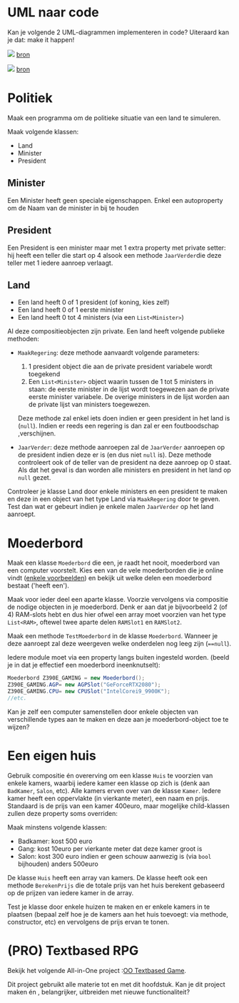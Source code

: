 # UML naar code

Kan je volgende 2 UML-diagrammen implementeren in code? Uiteraard kan je dat: make it happen!

![](../assets/6_klassen/compuml.png)
[bron](https://www.visual-paradigm.com/guide/uml-unified-modeling-language/uml-aggregation-vs-composition/)

![](../assets/6_klassen/multipplecompuml.png)
[bron](http://www.jot.fm/issues/issue_2004_11/column5/)

# Politiek
Maak een programma om de politieke situatie van een land te simuleren.


Maak volgende klassen:
* Land
* Minister
* President

## Minister
Een Minister heeft geen speciale eigenschappen. Enkel een autoproperty om de Naam van de minister in bij te houden

## President
Een President is een minister maar met 1 extra property met private setter: hij heeft een teller die start op 4 alsook een methode `JaarVerder`die deze teller met 1 iedere aanroep verlaagt.

## Land
* Een land heeft 0 of 1 president (of koning, kies zelf)
* Een land heeft 0 of 1 eerste minister
* Een land heeft 0 tot 4 ministers (via een ``List<Minister>``)

Al deze compositieobjecten zijn private.
Een land heeft volgende publieke methoden:
* ``MaakRegering``: deze methode aanvaardt volgende parameters:
  1. 1 president object die aan de private president variabele wordt toegekend
  2. Een ``List<Minister>`` object waarin  tussen de 1 tot 5 ministers in staan: de eerste minister in de lijst wordt toegewezen aan de private eerste minister variabele. De overige ministers in de lijst worden aan de private lijst van ministers toegewezen.

    Deze methode zal enkel iets doen indien er geen president in het land is (``null``). Indien er reeds een regering is dan zal er een foutboodschap ,verschijnen.

* ``JaarVerder``: deze methode aanroepen zal de ``JaarVerder`` aanroepen op de president indien deze er is (en dus niet ``null`` is). Deze methode controleert ook of de teller van de president na deze aanroep op 0 staat. Als dat het geval is dan worden alle ministers en president in het land op ``null`` gezet.


Controleer je klasse Land door enkele ministers en een president te maken en deze in een object van het type Land via ``MaakRegering`` door te geven. Test dan wat er gebeurt indien je enkele malen ``JaarVerder`` op het land aanroept.
    


# Moederbord

Maak een klasse ``Moederbord`` die een, je raadt het nooit, moederbord van een computer voorstelt. Kies een van de vele moederborden die je online vindt ([enkele voorbeelden](https://www.google.com/search?biw=1368&bih=802&tbm=isch&sa=1&ei=4oK9XNqCKt3UmwXbk5-4Cg&q=motherboard+parts&oq=motherboard+parts&gs_l=img.3..0l10.1974.2413..2560...0.0..0.68.290.5......1....1..gws-wiz-img.aurN6S4Da0I#imgrc=_)) en bekijk uit welke delen een moederbord bestaat ('heeft een').

Maak voor ieder deel een aparte klasse. Voorzie vervolgens via compositie de nodige objecten in je moederbord. Denk er aan dat je bijvoorbeeld 2 (of 4) RAM-slots hebt en dus hier ofwel een array moet voorzien van het type ``List<RAM>``, oftewel twee aparte delen ``RAMSlot1`` en ``RAMSlot2``.

Maak een methode ``TestMoederbord`` in de klasse ``Moederbord``. Wanneer je deze aanroept zal deze weergeven welke onderdelen nog leeg zijn (``==null``).

Iedere module moet via een property langs buiten ingesteld worden. (beeld je in dat je effectief een moederbord ineenknutselt):

```csharp
Moederbord Z390E_GAMING = new Moederbord();
Z390E_GAMING.AGP= new AGPSlot("GeForceRTX2080");
Z390E_GAMING.CPU= new CPUSlot("IntelCorei9_9900K");
//etc.
```

Kan je zelf een computer samenstellen door enkele objecten van verschillende types aan te maken en deze aan je moederbord-object toe te wijzen? 


# Een eigen huis

Gebruik compositie én overerving om een klasse ``Huis`` te voorzien van enkele kamers, waarbij iedere kamer een klasse op zich is (denk aan ``BadKamer``, ``Salon``, etc). Alle kamers erven over van de klasse ``Kamer``.
Iedere kamer heeft een oppervlakte (in vierkante meter), een naam en prijs. Standaard is de prijs van een kamer 400euro, maar mogelijke child-klassen zullen deze property soms overriden:

Maak minstens volgende klassen:

* Badkamer: kost 500 euro
* Gang: kost 10euro per vierkante meter dat deze kamer groot is
* Salon: kost 300 euro indien er geen schouw aanwezig is (via ``bool`` bijhouden) anders 500euro


De klasse ``Huis`` heeft een array van kamers. De klasse heeft ook een methode ``BerekenPrijs`` die de totale prijs van het huis berekent gebaseerd op de prijzen van iedere kamer in de array.

Test je klasse door enkele huizen te maken en er enkele kamers in te plaatsen (bepaal zelf hoe je de kamers aan het huis toevoegt: via methode, constructor, etc) en vervolgens de prijs ervan te tonen.

# (PRO) Textbased RPG 
Bekijk het volgende All-in-One project :[OO Textbased Game](../A_DEEL2_AllInOne/2_OOTextGame.md).

Dit project gebruikt alle materie tot en met dit hoofdstuk. Kan je dit project maken én , belangrijker, uitbreiden met nieuwe functionaliteit?